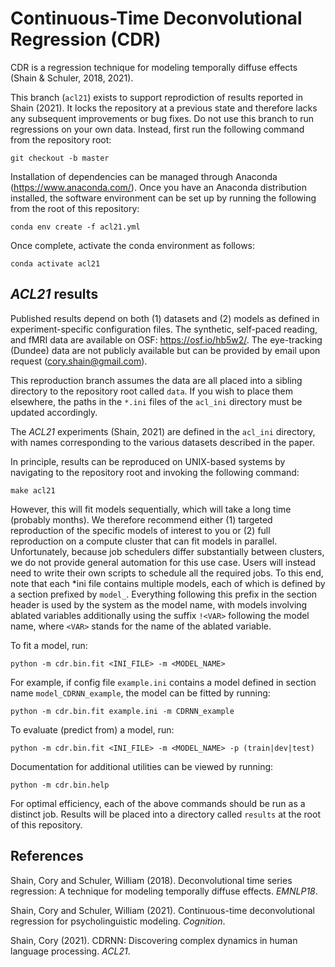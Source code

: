# Continuous-Time Deconvolutional Regression (CDR)
CDR is a regression technique for modeling temporally diffuse effects (Shain & Schuler, 2018, 2021).

This branch (`acl21`) exists to support reprodiction of results reported in Shain (2021).
It locks the repository at a previous state and therefore lacks any subsequent improvements or bug fixes.
Do not use this branch to run regressions on your own data.
Instead, first run the following command from the repository root:

`git checkout -b master`

Installation of dependencies can be managed through Anaconda (https://www.anaconda.com/).
Once you have an Anaconda distribution installed, the software environment can be set up by running the following from the root of this repository:

`conda env create -f acl21.yml`

Once complete, activate the conda environment as follows:

`conda activate acl21`

## _ACL21_ results

Published results depend on both (1) datasets and (2) models as defined in experiment-specific configuration files.
The synthetic, self-paced reading, and fMRI data are available on OSF: https://osf.io/hb5w2/.
The eye-tracking (Dundee) data are not publicly available but can be provided by email upon request (cory.shain@gmail.com).

This reproduction branch assumes the data are all placed into a sibling directory to the repository root called `data`.
If you wish to place them elsewhere, the paths in the `*.ini` files of the `acl_ini` directory must be updated accordingly.

The _ACL21_ experiments (Shain, 2021) are defined in the `acl_ini` directory, with names
corresponding to the various datasets described in the paper. 

In principle, results can be reproduced on UNIX-based systems by navigating to the repository root and invoking the following command:

`make acl21`

However, this will fit models sequentially, which will take a long time (probably months).
We therefore recommend either (1) targeted reproduction of the specific models of interest to you or (2) full reproduction on a compute cluster that can fit models in parallel.
Unfortunately, because job schedulers differ substantially between clusters, we do not provide general automation for this use case.
Users will instead need to write their own scripts to schedule all the required jobs.
To this end, note that each *ini file contains multiple models, each of which is defined by a section prefixed by `model_`.
Everything following this prefix in the section header is used by the system as the model name, with models involving ablated variables additionally using the suffix `!<VAR>` following the model name, where `<VAR>` stands for the name of the ablated variable.

To fit a model, run:

`python -m cdr.bin.fit <INI_FILE> -m <MODEL_NAME>`

For example, if config file `example.ini` contains a model defined in section name `model_CDRNN_example`, the model can be fitted by running:

`python -m cdr.bin.fit example.ini -m CDRNN_example`

To evaluate (predict from) a model, run:

`python -m cdr.bin.fit <INI_FILE> -m <MODEL_NAME> -p (train|dev|test)`

Documentation for additional utilities can be viewed by running:

`python -m cdr.bin.help`

For optimal efficiency, each of the above commands should be run as a distinct job.
Results will be placed into a directory called `results` at the root of this repository.

## References
Shain, Cory and Schuler, William (2018). Deconvolutional time series regression: A technique for modeling temporally diffuse effects. _EMNLP18_.

Shain, Cory and Schuler, William (2021). Continuous-time deconvolutional regression for psycholinguistic modeling. _Cognition_.

Shain, Cory (2021). CDRNN: Discovering complex dynamics in human language processing. _ACL21_.
